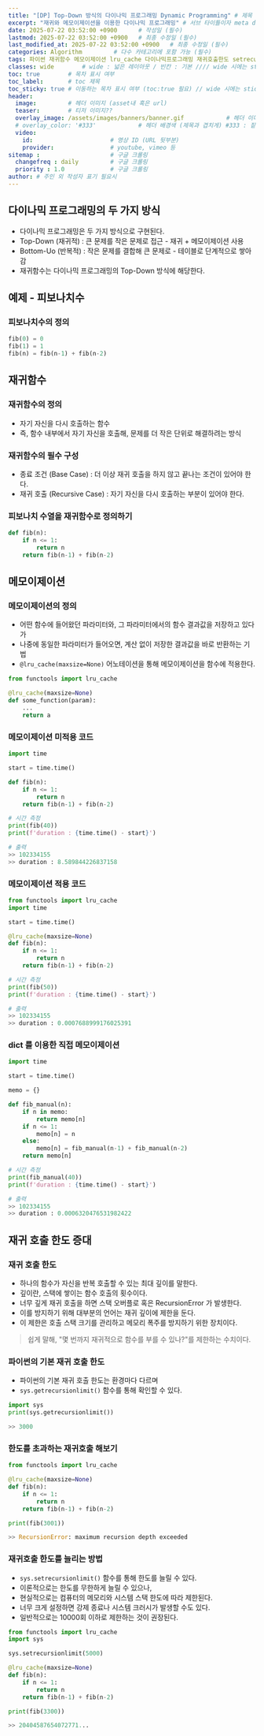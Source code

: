 ```yaml
---
title: "[DP] Top-Down 방식의 다이나믹 프로그래밍 Dynamic Programming" # 제목 (필수)
excerpt: "재귀와 메모이제이션을 이용한 다이나믹 프로그래밍" # 서브 타이틀이자 meta description (필수)
date: 2025-07-22 03:52:00 +0900      # 작성일 (필수)
lastmod: 2025-07-22 03:52:00 +0900   # 최종 수정일 (필수)
last_modified_at: 2025-07-22 03:52:00 +0900   # 최종 수정일 (필수)
categories: Algorithm         # 다수 카테고리에 포함 가능 (필수)
tags: 파이썬 재귀함수 메모이제이션 lru_cache 다이나믹프로그래밍 재귀호출한도 setrecursionlimit 파이썬최적화 피보나치 재귀함수예제 알고리즘문제 해결방법 파이썬성능개선 알고리즘기초 dynamic programming dp dynamicprogramming python   # 태그 복수개 가능 (필수)
classes: wide        # wide : 넓은 레이아웃 / 빈칸 : 기본 //// wide 시에는 sticky toc 불가
toc: true        # 목차 표시 여부
toc_label:       # toc 제목
toc_sticky: true # 이동하는 목차 표시 여부 (toc:true 필요) // wide 시에는 sticky toc 불가
header: 
  image:         # 헤더 이미지 (asset내 혹은 url)
  teaser:        # 티저 이미지??
  overlay_image: /assets/images/banners/banner.gif            # 헤더 이미지 (제목과 겹치게)
  # overlay_color: '#333'            # 헤더 배경색 (제목과 겹치게) #333 : 짙은 회색 (필수)
  video:
    id:                      # 영상 ID (URL 뒷부분)
    provider:                # youtube, vimeo 등
sitemap :                    # 구글 크롤링
  changefreq : daily         # 구글 크롤링
  priority : 1.0             # 구글 크롤링
author: # 주인 외 작성자 표기 필요시
---
```

<!--postNo: 20250719_002-->

## 다이나믹 프로그래밍의 두 가지 방식  

- 다이나믹 프로그래밍은 두 가지 방식으로 구현된다.  
- Top-Down (재귀적) : 큰 문제를 작은 문제로 접근 - 재귀 + 메모이제이션 사용  
- Bottom-Uo (반복적) : 작은 문제를 결합해 큰 문제로 - 테이블로 단계적으로 쌓아감  
- 재귀함수는 다이나믹 프로그래밍의 Top-Down 방식에 해당한다.  

## 예제 - 피보나치수  

### 피보나치수의 정의  

```python
fib(0) = 0
fib(1) = 1
fib(n) = fib(n-1) + fib(n-2)
```

## 재귀함수  

### 재귀함수의 정의  

- 자기 자신을 다시 호출하는 함수  
- 즉, 함수 내부에서 자기 자신을 호출해, 문제를 더 작은 단위로 해결하려는 방식  

### 재귀함수의 필수 구성  

- 종료 조건 (Base Case) : 더 이상 재귀 호출을 하지 않고 끝나는 조건이 있어야 한다.  
- 재귀 호출 (Recursive Case) : 자기 자신을 다시 호출하는 부분이 있어야 한다.  

### 피보나치 수열을 재귀함수로 정의하기  

```python
def fib(n):
    if n <= 1:
        return n
    return fib(n-1) + fib(n-2)
```

## 메모이제이션  

### 메모이제이션의 정의  

- 어떤 함수에 들어왔던 파라미터와, 그 파라미터에서의 함수 결과값을 저장하고 있다가  
- 나중에 동일한 파라미터가 들어오면, 계산 없이 저장한 결과값을 바로 반환하는 기법  
- `@lru_cache(maxsize=None)` 어노테이션을 통해 메모이제이션을 함수에 적용한다.  

```python
from functools import lru_cache

@lru_cache(maxsize=None)
def some_function(param):
	...
	return a
```

### 메모이제이션 미적용 코드  

```python
import time

start = time.time()

def fib(n):
	if n <= 1:
		return n
	return fib(n-1) + fib(n-2)

# 시간 측정
print(fib(40))
print(f'duration : {time.time() - start}')

# 출력
>> 102334155
>> duration : 8.589844226837158
```

### 메모이제이션 적용 코드  

```python
from functools import lru_cache
import time

start = time.time()

@lru_cache(maxsize=None)
def fib(n):
	if n <= 1:
		return n
	return fib(n-1) + fib(n-2)

# 시간 측정
print(fib(50))
print(f'duration : {time.time() - start}')

# 출력
>> 102334155
>> duration : 0.0007688999176025391
```

### dict 를 이용한 직접 메모이제이션  

```python
import time

start = time.time()

memo = {}

def fib_manual(n):
    if n in memo:
        return memo[n]
    if n <= 1:
        memo[n] = n
    else:
        memo[n] = fib_manual(n-1) + fib_manual(n-2)
    return memo[n]

# 시간 측정
print(fib_manual(40))
print(f'duration : {time.time() - start}')

# 출력
>> 102334155
>> duration : 0.0006320476531982422
```


## 재귀 호출 한도 증대  

### 재귀 호출 한도  

- 하나의 함수가 자신을 반복 호출할 수 있는 최대 깊이를 말한다.  
- 깊이란, 스택에 쌓이는 함수 호출의 횟수이다.  
- 너무 깊게 재귀 호출을 하면 스택 오버플로 혹은 RecursionError 가 발생한다.  
- 이를 방지하기 위해 대부분의 언어는 재귀 깊이에 제한을 둔다.  
- 이 제한은 호출 스택 크기를 관리하고 메모리 폭주를 방지하기 위한 장치이다.  

> 쉽게 말해, "몇 번까지 재귀적으로 함수를 부를 수 있나?"를 제한하는 수치이다.  

### 파이썬의 기본 재귀 호출 한도  

- 파이썬의 기본 재귀 호출 한도는 환경마다 다르며  
- `sys.getrecursionlimit()` 함수를 통해 확인할 수 있다.  

```python
import sys
print(sys.getrecursionlimit())

>> 3000
```

### 한도를 초과하는 재귀호출 해보기  

```python
from functools import lru_cache

@lru_cache(maxsize=None)
def fib(n):
	if n <= 1:
		return n
	return fib(n-1) + fib(n-2)

print(fib(3001))

>> RecursionError: maximum recursion depth exceeded
```

### 재귀호출 한도를 늘리는 방법  

- `sys.setrecursionlimit()` 함수를 통해 한도를 늘릴 수 있다.  
- 이론적으로는 한도를 무한하게 늘릴 수 있으나,  
- 현실적으로는 컴퓨터의 메모리와 시스템 스택 한도에 따라 제한된다.  
- 너무 크게 설정하면 강제 종료나 시스템 크러시가 발생할 수도 있다.  
- 일반적으로는 10000회 이하로 제한하는 것이 권장된다.  

```python
from functools import lru_cache
import sys

sys.setrecursionlimit(5000)

@lru_cache(maxsize=None)
def fib(n):
	if n <= 1:
		return n
	return fib(n-1) + fib(n-2)

print(fib(3300))

>> 20404587654072771...
```